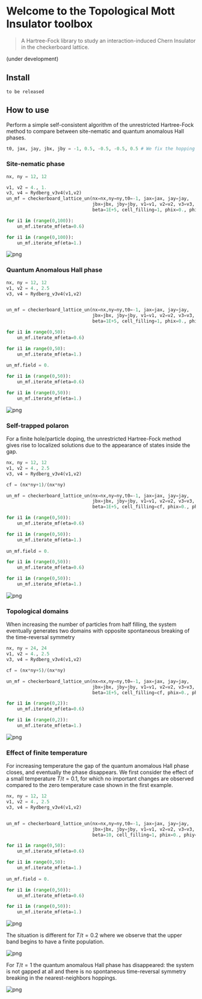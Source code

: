 
# Welcome to the Topological Mott Insulator toolbox
> A Hartree-Fock library to study an interaction-induced Chern Insulator in the checkerboard lattice.


(under development)

## Install

`to be released`

## How to use

Perform a simple self-consistent algorithm of the unrestricted Hartree-Fock method to compare between site-nematic and quantum anomalous Hall phases.

```python
t0, jax, jay, jbx, jby = -1, 0.5, -0.5, -0.5, 0.5 # We fix the hopping parameters of the Hamiltonian
```

### Site-nematic phase

```python
nx, ny = 12, 12

v1, v2 = 4., 1.
v3, v4 = Rydberg_v3v4(v1,v2)
un_mf = checkerboard_lattice_un(nx=nx,ny=ny,t0=-1, jax=jax, jay=jay, 
		                        jbx=jbx, jby=jby, v1=v1, v2=v2, v3=v3, v4=v4,
		                        beta=1E+5, cell_filling=1, phix=0., phiy=0., cylinder=False, field=0.*1j, induce='nothing', border=False)

for i1 in (range(0,100)):
    un_mf.iterate_mf(eta=0.6)

for i1 in (range(0,100)):
    un_mf.iterate_mf(eta=1.)    
```


![png](docs/images/output_8_0.png)


### Quantum Anomalous Hall phase

```python
nx, ny = 12, 12
v1, v2 = 4., 2.5
v3, v4 = Rydberg_v3v4(v1,v2)


un_mf = checkerboard_lattice_un(nx=nx,ny=ny,t0=-1, jax=jax, jay=jay, 
		                        jbx=jbx, jby=jby, v1=v1, v2=v2, v3=v3, v4=v4,
		                        beta=1E+5, cell_filling=1, phix=0., phiy=0., cylinder=False, field=0.1*1j, induce='nothing', border=False)

for i1 in range(0,50):
    un_mf.iterate_mf(eta=0.6)

for i1 in range(0,50):
    un_mf.iterate_mf(eta=1.)
    
un_mf.field = 0.

for i1 in (range(0,50)):
    un_mf.iterate_mf(eta=0.6)

for i1 in (range(0,50)):
    un_mf.iterate_mf(eta=1.)
```


![png](docs/images/output_11_0.png)


### Self-trapped polaron

For a finite hole/particle doping, the unrestricted Hartree-Fock method gives rise to localized solutions due to the appearance of states inside the gap.

```python
nx, ny = 12, 12
v1, v2 = 4., 2.5
v3, v4 = Rydberg_v3v4(v1,v2)

cf = (nx*ny+1)/(nx*ny)

un_mf = checkerboard_lattice_un(nx=nx,ny=ny,t0=-1, jax=jax, jay=jay, 
		                        jbx=jbx, jby=jby, v1=v1, v2=v2, v3=v3, v4=v4,
		                        beta=1E+5, cell_filling=cf, phix=0., phiy=0., cylinder=False, field=0.1*1j, induce='nothing', border=False)

for i1 in (range(0,50)):
    un_mf.iterate_mf(eta=0.6)

for i1 in (range(0,50)):
    un_mf.iterate_mf(eta=1.)
    
un_mf.field = 0.

for i1 in (range(0,50)):
    un_mf.iterate_mf(eta=0.6)

for i1 in (range(0,50)):
    un_mf.iterate_mf(eta=1.)
```


![png](docs/images/output_15_0.png)


### Topological domains

When increasing the number of particles from half filling, the system eventually generates two domains with opposite spontaneous breaking of the time-reversal symmetry

```python
nx, ny = 24, 24
v1, v2 = 4., 2.5
v3, v4 = Rydberg_v3v4(v1,v2)

cf = (nx*ny+5)/(nx*ny)

un_mf = checkerboard_lattice_un(nx=nx,ny=ny,t0=-1, jax=jax, jay=jay, 
		                        jbx=jbx, jby=jby, v1=v1, v2=v2, v3=v3, v4=v4,
		                        beta=1E+5, cell_filling=cf, phix=0., phiy=0., cylinder=False, field=0.*1j, induce='nothing', border=False)

for i1 in (range(0,2)):
    un_mf.iterate_mf(eta=0.6)

for i1 in (range(0,2)):
    un_mf.iterate_mf(eta=1.)
```


![png](docs/images/output_19_0.png)


### Effect of finite temperature 

For increasing temperature the gap of the quantum anomalous Hall phase closes, and eventually the phase disappears. We first consider the effect of a small temperature $T/t=0.1$, for which no important changes are observed compared to the zero temperature case shown in the first example.

```python
nx, ny = 12, 12
v1, v2 = 4., 2.5
v3, v4 = Rydberg_v3v4(v1,v2)


un_mf = checkerboard_lattice_un(nx=nx,ny=ny,t0=-1, jax=jax, jay=jay, 
		                        jbx=jbx, jby=jby, v1=v1, v2=v2, v3=v3, v4=v4,
		                        beta=10, cell_filling=1, phix=0., phiy=0., cylinder=False, field=0.1*1j, induce='nothing', border=False)

for i1 in range(0,50):
    un_mf.iterate_mf(eta=0.6)

for i1 in range(0,50):
    un_mf.iterate_mf(eta=1.)
    
un_mf.field = 0.

for i1 in (range(0,50)):
    un_mf.iterate_mf(eta=0.6)

for i1 in (range(0,50)):
    un_mf.iterate_mf(eta=1.)
```


![png](docs/images/output_23_0.png)


The situation is different for $T/t=0.2$ where we observe that the upper band begins to have a finite population.


![png](docs/images/output_25_0.png)


For $T/t=1$ the quantum anomalous Hall phase has disappeared: the system is not gapped at all and there is no spontaneous time-reversal symmetry breaking in the nearest-neighbors hoppings.


![png](docs/images/output_27_0.png)

